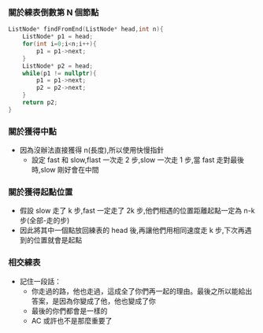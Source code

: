 ### 關於練表倒數第 N 個節點

```C++
ListNode* findFromEnd(ListNode* head,int n){
    ListNode* p1 = head;
    for(int i=0;i<n;i++){
        p1 = p1->next;
    }
    ListNode* p2 = head;
    while(p1 != nullptr){
        p1 = p1->next;
        p2 = p2->next;
    }
    return p2;
}
```

### 關於獲得中點

- 因為沒辦法直接獲得 n(長度),所以使用快慢指針
  - 設定 fast 和 slow,flast 一次走 2 步,slow 一次走 1 步,當 fast 走對最後時,slow 剛好會在中間

### 關於獲得起點位置

- 假設 slow 走了 k 步,fast 一定走了 2k 步,他們相遇的位置距離起點一定為 n-k 步(全部-走的步)
- 因此將其中一個點放回練表的 head 後,再讓他們用相同速度走 k 步,下次再遇到的位置就會是起點

### 相交練表

- 記住一段話：
  - 你走過的路，他也走過，這成全了你們再一起的理由。最後之所以能給出答案，是因為你變成了他，他也變成了你
  - 最後的你們都會是一樣的
  - AC 或許也不是那麼重要了
